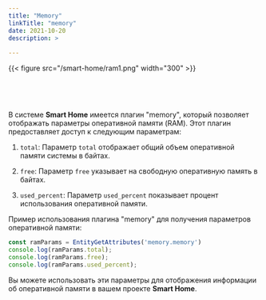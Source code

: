 ```yaml
---
title: "Memory"
linkTitle: "memory"
date: 2021-10-20
description: >
  
---
```


{{< figure src="/smart-home/ram1.png" width="300" >}}

&nbsp;

&nbsp;

В системе **Smart Home** имеется плагин "memory", который позволяет отображать параметры оперативной памяти (RAM). Этот
плагин предоставляет доступ к следующим параметрам:

1. `total`: Параметр `total` отображает общий объем оперативной памяти системы в байтах.

2. `free`: Параметр `free` указывает на свободную оперативную память в байтах.

3. `used_percent`: Параметр `used_percent` показывает процент использования оперативной памяти.

Пример использования плагина "memory" для получения параметров оперативной памяти:

```javascript
const ramParams = EntityGetAttributes('memory.memory')
console.log(ramParams.total);
console.log(ramParams.free);
console.log(ramParams.used_percent);
```

Вы можете использовать эти параметры для отображения информации об оперативной памяти в вашем проекте **Smart Home**.

